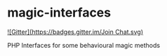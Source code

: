 magic-interfaces
================

[![Gitter](https://badges.gitter.im/Join Chat.svg)](https://gitter.im/lightningspirit/magic-interfaces?utm_source=badge&utm_medium=badge&utm_campaign=pr-badge&utm_content=badge)

PHP Interfaces for some behavioural magic methods
